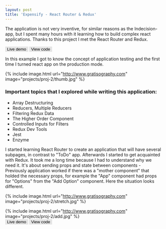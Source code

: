 ```yaml
---
layout: post
title: 'Expensify - React Router & Redux'
---
```


The application is not very inventive, for similar reasons as the Indecision-app, but I spent many hours with it learning how to build complex react applications. Thanks to this project I met the React Router and Redux.

<a href="http://www.google.com" target="_blank"><button name="button" class="btn">Live demo</button></a>
<a href="https://gitlab.com/lapinskap/expensify" target="_blank"><button name="button" class="btn">View code</button></a>

<style> 
.btn {
    color: black;
    background-color: #e5e5e5;
    cursor: pointer;
    border: none;
}
</style>

In this example I got to know the concept of application testing and the first time I turned react app on the production mode.

{% include image.html url="http://www.gratisography.com" image="projects/proj-2/thumb.jpg" %}

### Important topics that I explored while writing this application:
* Array Destructuring 
* Reducers, Multiple Reducers
* Filtering Redux Data
* The Higher Order Component
* Controlled Inputs for Filters
* Redux Dev Tools
* Jest
* Enzyme 

I started learning React Router to create an application that will have several subpages, in contrast to "ToDo" app. Afterwards I started to get acquainted with Redux. It took me a long time because I had to understand why we need it. It's about sending props and state between components - Previously application worked if there was a "mother component" that holded the necessary props, for example the "App" component had props for "Options" from the "Add Option" component. Here the situation looks different.

{% include image.html url="http://www.gratisography.com" image="projects/proj-2/stretch.jpg" %}

{% include image.html url="http://www.gratisography.com" image="projects/proj-2/add.jpg" %}
<br/>
<a href="http://www.google.com" target="_blank"><button name="button" class="btn">Live demo</button></a>
<a href="https://gitlab.com/lapinskap/expensify" target="_blank"><button name="button" class="btn">View code</button></a>